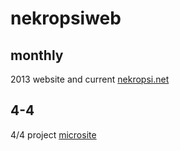 # nekropsiweb

## monthly

2013 website and current [nekropsi.net](http://nekropsi.net)

## 4-4

4/4 project [microsite](http://nekropsi.net/4-4/)
